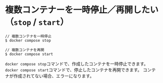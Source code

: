 # 複数コンテナーを一時停止／再開したい（`stop` / `start`）

```console
// 複数コンテナを一時停止
$ docker compose stop

// 複数コンテナを再開
$ docker compose start
```

`docker compose stop`コマンドで、作成したコンテナを一時停止できます。
`docker compose start`コマンドで、停止したコンテナを再開できます。
コンテナが作成されてない場合、エラーになります。
